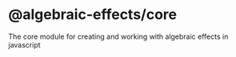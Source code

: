# @algebraic-effects/core
The core module for creating and working with algebraic effects in javascript


